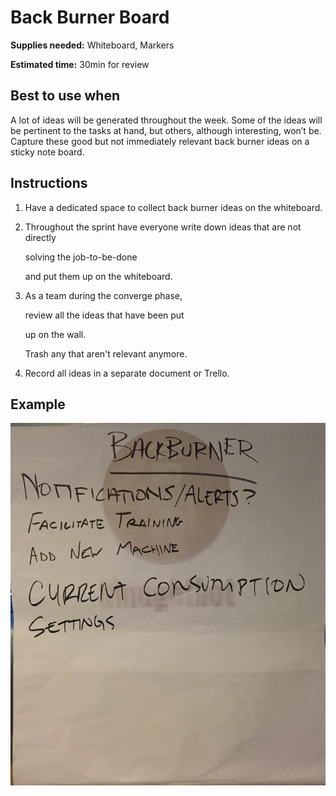 # Back Burner Board

**Supplies needed:** Whiteboard, Markers

**Estimated time:** 30min for review

## Best to use when

A lot of ideas will be generated throughout the week. Some of the ideas will be pertinent to the tasks at hand, but others, although interesting, won’t be. Capture these good but not immediately relevant back burner ideas on a sticky note board.

## Instructions

1. Have a dedicated space to collect back burner ideas on the whiteboard.
2. Throughout the sprint have everyone write down ideas that are not directly

   solving the job-to-be-done

   and put them up on the whiteboard.

3. As a team during the converge phase,

   review all the ideas that have been put

   up on the wall.

   Trash any that aren't relevant anymore.

4. Record all ideas in a separate document or Trello.

## Example

![Back Burner](../../.gitbook/assets/back-burner.jpg)

